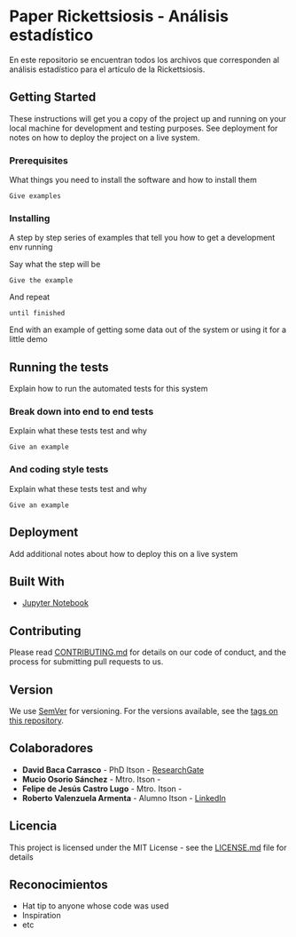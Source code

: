 # Paper Rickettsiosis - Análisis estadístico

En este repositorio se encuentran todos los archivos que corresponden al análisis estadístico para el artículo de la Rickettsiosis.

## Getting Started

These instructions will get you a copy of the project up and running on your local machine for development and testing purposes. See deployment for notes on how to deploy the project on a live system.

### Prerequisites

What things you need to install the software and how to install them

```
Give examples
```

### Installing

A step by step series of examples that tell you how to get a development env running

Say what the step will be

```
Give the example
```

And repeat

```
until finished
```

End with an example of getting some data out of the system or using it for a little demo

## Running the tests

Explain how to run the automated tests for this system

### Break down into end to end tests

Explain what these tests test and why

```
Give an example
```

### And coding style tests

Explain what these tests test and why

```
Give an example
```

## Deployment

Add additional notes about how to deploy this on a live system

## Built With

- [Jupyter Notebook](https://jupyter.org/)

## Contributing

Please read [CONTRIBUTING.md](https://gist.github.com/PurpleBooth/b24679402957c63ec426) for details on our code of conduct, and the process for submitting pull requests to us.

## Version

We use [SemVer](http://semver.org/) for versioning. For the versions available, see the [tags on this repository](https://github.com/your/project/tags).

## Colaboradores

- **David Baca Carrasco** - PhD Itson - [ResearchGate](https://www.researchgate.net/profile/David_Baca_Carrasco)
- **Mucio Osorio Sánchez** - Mtro. Itson - []()
- **Felipe de Jesús Castro Lugo** - Mtro. Itson - []()
- **Roberto Valenzuela Armenta** - Alumno Itson - [LinkedIn](https://www.linkedin.com/in/roberto-valenzuela/)

## Licencia

This project is licensed under the MIT License - see the [LICENSE.md](LICENSE.md) file for details

## Reconocimientos

- Hat tip to anyone whose code was used
- Inspiration
- etc
